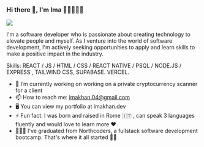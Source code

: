 ### Hi there 👋, I'm Ima 👋🏼👩🏽‍💻
![](https://arturssmirnovs.github.io/github-profile-readme-generator/images/banner.png)

I'm a software developer who is passionate about creating technology to elevate people and myself. As I venture into the world of software development, I'm actively seeking opportunities to apply and learn skills to make a positive impact in the industry.

Skills: REACT / JS / HTML / CSS / REACT NATIVE /  PSQL / NODE.JS / EXPRESS , TAILWIND CSS, SUPABASE. VERCEL.

- 🔭 I’m currently working on  working on a private cryptocurrency scanner for a client 
- 📫 How to reach me: imakhan.04@gmail.com
- 🖥️ You can view my portfolio at imakhan.dev 
- ⚡ Fun fact: I was born and raised in Rome 🇮🇹 , can speak 3 languages fluently and would love to learn more ❤️
- 👩🏽‍🎓 I've graduated from Northcoders, a fullstack software development bootcamp. That's where it all started 🧞‍♂️ 





